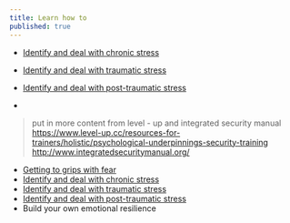 ```yaml
---
title: Learn how to
published: true
---
```

- [Identify and deal with chronic stress](en/topics/understand-2-security/2-your-well-being/3-1-learn.md)
- [Identify and deal with traumatic stress](en/topics/understand-2-security/2-your-well-being/3-4-learn.md)
- [Identify and deal with post-traumatic stress](en/topics/understand-2-security/2-your-well-being/3-7-learn.md)

-  

> put in more content from level - up and integrated security manual
https://www.level-up.cc/resources-for-trainers/holistic/psychological-underpinnings-security-training
http://www.integratedsecuritymanual.org/

- [Getting to grips with fear](en/topics/understand-2-security/2-your-well-being/3-1-learn.md)
- [Identify and deal with chronic stress](en/topics/understand-2-security/2-your-well-being/3-3-learn.md)
- [Identify and deal with traumatic stress](en/topics/understand-2-security/2-your-well-being/3-4-learn.md)
- [Identify and deal with post-traumatic stress](en/topics/understand-2-security/2-your-well-being/3-5-learn.md)
- Build your own emotional resilience
